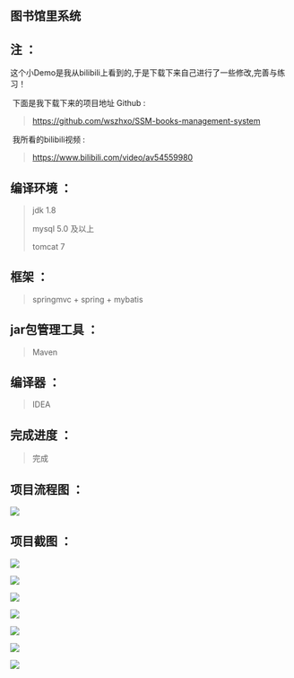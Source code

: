 ## 图书馆里系统

## 注 ：

​	这个小Demo是我从bilibili上看到的,于是下载下来自己进行了一些修改,完善与练习！

​	下面是我下载下来的项目地址 Github :

> <https://github.com/wszhxo/SSM-books-management-system> 

​	我所看的bilibili视频 :

> <https://www.bilibili.com/video/av54559980> 

## 编译环境  ：

>jdk 1.8 
>
>mysql 5.0 及以上
>
>tomcat 7

## 框架 ：

>springmvc + spring + mybatis

## jar包管理工具 ：

> Maven

## 编译器 ：

> IDEA

## 完成进度 ：

> 完成

## 项目流程图 ：

![](https://gitee.com/ZeroWdd/MyLibrary/raw/master/img项目截图/8.png)

## 项目截图 ：

![](https://gitee.com/ZeroWdd/MyLibrary/raw/master/img项目截图/1.png)

![](https://gitee.com/ZeroWdd/MyLibrary/raw/master/img项目截图/2.png)

![](https://gitee.com/ZeroWdd/MyLibrary/raw/master/img项目截图/3.png)

![](https://gitee.com/ZeroWdd/MyLibrary/raw/master/img项目截图/4.png)

![](https://gitee.com/ZeroWdd/MyLibrary/raw/master/img项目截图/5.png)

![](https://gitee.com/ZeroWdd/MyLibrary/raw/master/img项目截图/6.png)

![](https://gitee.com/ZeroWdd/MyLibrary/raw/master/img项目截图/7.png)



